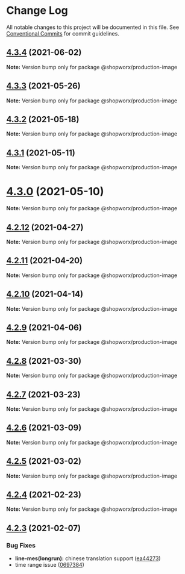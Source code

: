 # Change Log

All notable changes to this project will be documented in this file.
See [Conventional Commits](https://conventionalcommits.org) for commit guidelines.

## [4.3.4](https://bitbucket.org/entrib/shopworx/compare/v4.3.3...v4.3.4) (2021-06-02)

**Note:** Version bump only for package @shopworx/production-image





## [4.3.3](https://bitbucket.org/entrib/shopworx/compare/v4.3.2...v4.3.3) (2021-05-26)

**Note:** Version bump only for package @shopworx/production-image





## [4.3.2](https://bitbucket.org/entrib/shopworx/compare/v4.3.1...v4.3.2) (2021-05-18)

**Note:** Version bump only for package @shopworx/production-image





## [4.3.1](https://bitbucket.org/entrib/shopworx/compare/v4.3.0...v4.3.1) (2021-05-11)

**Note:** Version bump only for package @shopworx/production-image





# [4.3.0](https://bitbucket.org/entrib/shopworx/compare/v4.2.12...v4.3.0) (2021-05-10)

**Note:** Version bump only for package @shopworx/production-image





## [4.2.12](https://bitbucket.org/entrib/shopworx/compare/v4.2.11...v4.2.12) (2021-04-27)

**Note:** Version bump only for package @shopworx/production-image





## [4.2.11](https://bitbucket.org/entrib/shopworx/compare/v4.2.10...v4.2.11) (2021-04-20)

**Note:** Version bump only for package @shopworx/production-image





## [4.2.10](https://bitbucket.org/entrib/shopworx/compare/v4.2.9...v4.2.10) (2021-04-14)

**Note:** Version bump only for package @shopworx/production-image





## [4.2.9](https://bitbucket.org/entrib/shopworx/compare/v4.2.8...v4.2.9) (2021-04-06)

**Note:** Version bump only for package @shopworx/production-image





## [4.2.8](https://bitbucket.org/entrib/shopworx/compare/v4.2.7...v4.2.8) (2021-03-30)

**Note:** Version bump only for package @shopworx/production-image





## [4.2.7](https://bitbucket.org/entrib/shopworx/compare/v4.2.6...v4.2.7) (2021-03-23)

**Note:** Version bump only for package @shopworx/production-image





## [4.2.6](https://bitbucket.org/entrib/shopworx/compare/v4.2.5...v4.2.6) (2021-03-09)

**Note:** Version bump only for package @shopworx/production-image





## [4.2.5](https://bitbucket.org/entrib/shopworx/compare/v4.2.4...v4.2.5) (2021-03-02)

**Note:** Version bump only for package @shopworx/production-image





## [4.2.4](https://bitbucket.org/entrib/shopworx/compare/v4.2.3...v4.2.4) (2021-02-23)

**Note:** Version bump only for package @shopworx/production-image





## [4.2.3](https://bitbucket.org/entrib/shopworx/compare/v4.2.2...v4.2.3) (2021-02-07)


### Bug Fixes

* **line-mes(longrun):** chinese translation support ([ea44273](https://bitbucket.org/entrib/shopworx/commits/ea44273e81d38856e855b2f47e1440a0f14723ce))
* time range issue ([0697384](https://bitbucket.org/entrib/shopworx/commits/0697384d56fac17c08ecc99752bf45e027ea52ce))
